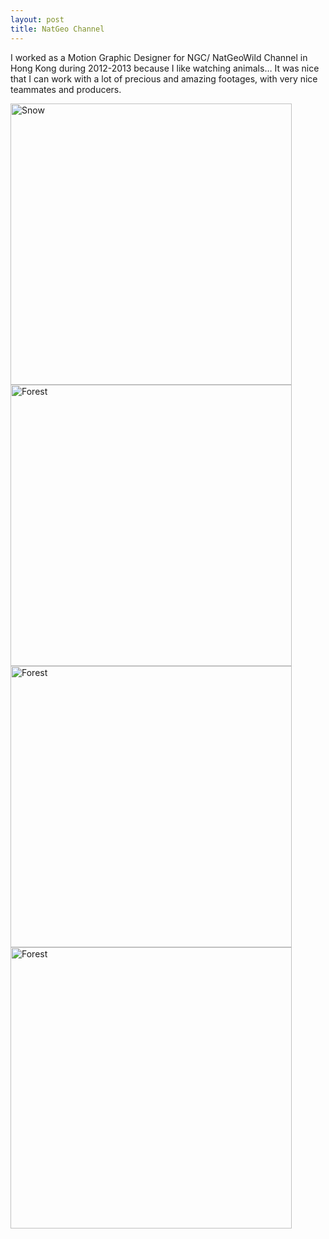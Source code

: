 ```yaml
---
layout: post
title: NatGeo Channel
---
```


I worked as a Motion Graphic Designer for NGC/ NatGeoWild Channel in Hong Kong during 2012-2013 because I like watching animals… It was nice that I can work with a lot of precious and amazing footages, with very nice teammates and producers.

<img src="./assets/images/geographic/geographic001.gif" alt="Snow" style="width:450px">

<img src="./assets/images/geographic/geographic002.gif" alt="Forest" style="width:450px">

<img src="./assets/images/geographic/geographic003.gif" alt="Forest" style="width:450px">

<img src="./assets/images/geographic/geographic004.gif" alt="Forest" style="width:450px">
